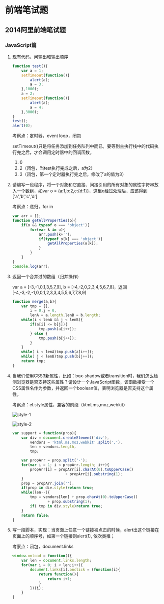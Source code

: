 # 前端笔试题

## 2014阿里前端笔试题

### JavaScript篇

1. 现有代码，问输出和输出顺序

    ```javascript
    function test(){
        var a = 1;
        setTimeout(function(){
            alert(a);
            a = 3;
        },1000);
        a = 2;
        setTimeout(function(){
            alert(a);
            a = 4;
        },3000);
    }
    test();
    alert(0);
    ```

    考察点：定时器，event loop，闭包

    setTimeout()只是将任务添加到任务队列中而已，要等到主执行栈中的代码执行完之后，才会调用定时器中的回调函数。

    1. 0
    2. 2（闭包，当test执行完成之后，a为2）
    3. 3（闭包，第一个定时器执行完之后，修改了a的值为3）

2. 请编写一段程序，将一个对象和它直接、间接引用的所有对象的属性字符串放入一个数组，如var o = {a:1,b:2,c:{d:1}}，这里o经过处理后，应该得到['a','b','c','d']

    考察点：递归，for in

    ```javascript
    var arr = [];
    function getAllProperties(o){
        if(o && typeof o === 'object'){
            for(var k in o){
                arr.push(k+'');
                if(typeof o[k] === 'object'){
                    getAllProperties(o[k]);
                }
            }
        }
    }
    console.log(arr);
    ```

3. 返回一个合并过的数组（归并操作）

    var a = [-3,-1,0,1,3,5,7,9], b = [-4,-2,0,2,3,4,5,6,7,8]，返回[-4,-3,-2,-1,0,0,1,2,3,3,4,5,5,6,7,7,8,9]

    ```javascript
    function merge(a,b){
        var tmp = [],
            i = 0,j = 0,
            lenA = a.length,lenB = b.length;
        while(i < lenA && j < lenB){
            if(a[i] <= b[j]){
                tmp.push(a[i++]);
            } else {
                tmp.push(b[j++]);
            }
        }
        while( i < lenA)tmp.push(a[i++]);
        while( j < lenB)tmp.push(b[j++]);
        return tmp;
    }
    ```

4. 当我们使用CSS3新属性，比如：box-shadow或者transition时，我们怎么检测浏览器是否支持这些属性？请设计一个JavaScript函数，该函数接受一个CSS属性名作为参数，并返回一个boolean值，表明浏览器是否支持这个属性。

    考察点：el.style属性，兼容的前缀（ktml,ms,moz,webkit）

    ![style-1](../img/style-1.png)

    ![style-2](../img/style-2.png)


    ```javascript
    var support = function(prop){
        var div = document.createElement('div'),
            vendors = 'ktml,ms,moz,webkit'.split(','),
            len = vendors.length,
            tmp;

        var propArr = prop.split('-');
        for(var i = 1; i < propArr.length; i++){
            propArr[i] = propArr[i].charAt(0).toUpperCase()
                            + propArr[i].substring(1);
        }
        prop = propArr.join('');
        if(prop in div.style)return true;
        while(len--){
            tmp = vendors[len] + prop.charAt(0).toUpperCase()
                    + prop.substring(1);
            if( tmp in div.style)return true;
        }
        return false;
    }
    ```

5. 写一段脚本，实现：当页面上任意一个链接被点击的时候，alert出这个链接在页面上的顺序号，如第一个链接则alert(1), 依次类推；

    考察点：闭包，document.links

    ```javascript
    window.onload = function(){
        var len = document.links.length;
        for(var i = 0; i < len;i++){
            document.links[i].onclick = (function(i){
                return function(){
                    return i+1;
                }
            })(i);
        }
    }
    ```